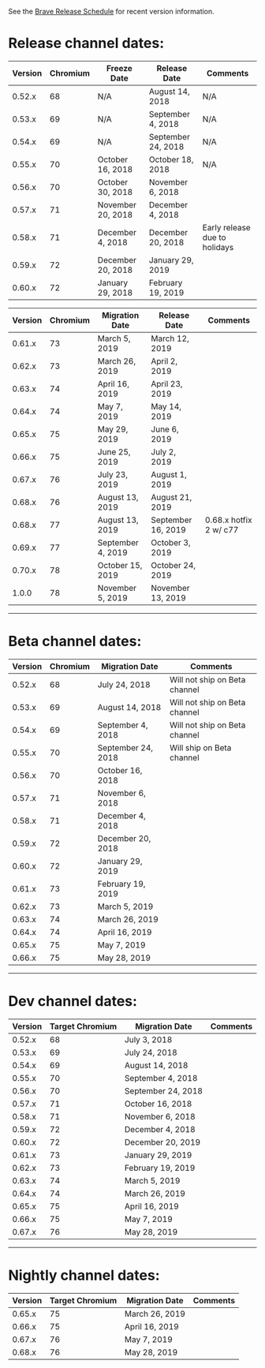 See the [Brave Release Schedule](https://github.com/brave/brave-browser/wiki/Brave-Release-Schedule) for recent version information.

# Release channel dates:

| Version | Chromium | Freeze Date         | Release Date        | Comments                       |
| ------- | ---------|---------------------|---------------------|--------------------------------|
| 0.52.x  |    68    | N/A                 | August 14, 2018     | N/A                            |
| 0.53.x  |    69    | N/A                 | September 4, 2018   | N/A                            |
| 0.54.x  |    69    | N/A                 | September 24, 2018  | N/A                            |
| 0.55.x  |    70    | October 16, 2018    | October 18, 2018    | N/A                            |
| 0.56.x  |    70    | October 30, 2018    | November 6, 2018    |                                |
| 0.57.x  |    71    | November 20, 2018   | December 4, 2018    |                                |
| 0.58.x  |    71    | December 4, 2018    | December 20, 2018   | Early release due to holidays  |                         
| 0.59.x  |    72    | December 20, 2018   | January 29, 2019    |                                |
| 0.60.x  |    72    | January 29, 2018    | February 19, 2019   |                                |

| Version | Chromium | Migration Date      | Release Date        | Comments                       |
| ------- | ---------|---------------------|---------------------|--------------------------------|
| 0.61.x  |    73    | March 5, 2019       | March 12, 2019      |                                |
| 0.62.x  |    73    | March 26, 2019      | April 2, 2019       |                                |
| 0.63.x  |    74    | April 16, 2019      | April 23, 2019      |                                |
| 0.64.x  |    74    | May 7, 2019         | May 14, 2019        |                                |
| 0.65.x  |    75    | May 29, 2019        | June 6, 2019        |                                |
| 0.66.x  |    75    | June 25, 2019       | July 2, 2019        |                                |
| 0.67.x  |    76    | July 23, 2019       | August 1, 2019      |                                |
| 0.68.x  |    76    | August 13, 2019     | August 21, 2019     |                                |
| 0.68.x  |    77    | August 13, 2019     | September 16, 2019  | 0.68.x hotfix 2 w/ c77         |
| 0.69.x  |    77    | September 4, 2019   | October 3, 2019     |                                |
| 0.70.x  |    78    | October 15, 2019    | October 24, 2019    |                                |
| 1.0.0   |    78    | November 5, 2019    | November 13, 2019   |  
---

# Beta channel dates:

| Version | Chromium | Migration Date     | Comments                                  |
| ------- | ---------|--------------------|-------------------------------------------|
| 0.52.x  |    68    | July 24, 2018	  | Will not ship on Beta channel
| 0.53.x  |    69    | August 14, 2018	  | Will not ship on Beta channel
| 0.54.x  |    69    | September 4, 2018  | Will not ship on Beta channel
| 0.55.x  |    70    | September 24, 2018 | Will ship on Beta channel
| 0.56.x  |    70    | October 16, 2018   |	
| 0.57.x  |    71    | November 6, 2018	  |
| 0.58.x  |    71    | December 4, 2018	  |
| 0.59.x  |    72    | December 20, 2018  |	
| 0.60.x  |    72    | January 29, 2019   |
| 0.61.x  |    73    | February 19, 2019  |
| 0.62.x  |    73    | March 5, 2019      |  
| 0.63.x  |    74    | March 26, 2019     |              
| 0.64.x  |    74    | April 16, 2019     |              
| 0.65.x  |    75    | May 7, 2019        |              
| 0.66.x  |    75    | May 28, 2019       |              

---

# Dev channel dates:

| Version | Target Chromium | Migration Date     | Comments                                  |
| ------- | ----------------|--------------------|-------------------------------------------|
| 0.52.x  |    68	    | July 3, 2018	 |
| 0.53.x  |    69	    | July 24, 2018	 |
| 0.54.x  |    69	    | August 14, 2018	 |
| 0.55.x  |    70	    | September 4, 2018	 |
| 0.56.x  |    70	    | September 24, 2018 |	
| 0.57.x  |    71	    | October 16, 2018	 |
| 0.58.x  |    71	    | November 6, 2018	 |
| 0.59.x  |    72	    | December 4, 2018	 |
| 0.60.x  |    72	    | December 20, 2019  |
| 0.61.x  |    73           | January 29, 2019   |
| 0.62.x  |    73           | February 19, 2019  |
| 0.63.x  |    74           | March 5, 2019      |                     
| 0.64.x  |    74           | March 26, 2019     |              
| 0.65.x  |    75           | April 16, 2019     |                     
| 0.66.x  |    75           | May 7, 2019        |              
| 0.67.x  |    76           | May 28, 2019       |                     
              
---

# Nightly channel dates:

| Version | Target Chromium | Migration Date     | Comments                                  |
| ------- | ----------------|--------------------|-------------------------------------------|
| 0.65.x  |    75           | March 26, 2019     |              
| 0.66.x  |    75           | April 16, 2019     |                     
| 0.67.x  |    76           | May 7, 2019        |              
| 0.68.x  |    76           | May 28, 2019       |                                  